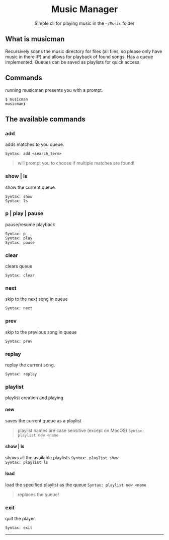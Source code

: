 <div align=center>
<h1>Music Manager</h1>
  <p>Simple cli for playing music in the <code>~/Music</code> folder</p>
</div>

## What is musicman
Recursively scans the music directory for files (all files, so please only have music in there :P) and allows for playback of found songs. 
Has a queue implemented. Queues can be saved as playlists for quick access.

## Commands
running musicman presents you with a prompt. 

```
$ musicman
musicman❯
```

## The available commands
### add
adds matches to you queue. 

`Syntax: add <search_term>`

>will prompt you to choose if multiple matches are found!

### show | ls
show the current queue.

`Syntax: show`<br>
`Syntax: ls`

### p | play | pause
pause/resume playback

`Syntax: p`<br>
`Syntax: play`<br>
`Syntax: pause`

### clear
clears queue

`Syntax: clear`

### next 
skip to the next song in queue

`Syntax: next`

### prev
skip to the previous song in queue

`Syntax: prev`

### replay
replay the current song.

`Syntax: replay`

### playlist 
playlist creation and playing
#### new
saves the current queue as a playlist
>playlist names are case sensitive (except on MacOS)
`Syntax: playlist new <name`
#### show | ls
shows all the available playlists
`Syntax: playlist show`<br>
`Syntax: playlist ls`
#### load
load the specified playlist as the queue 
`Syntax: playlist new <name`
>replaces the queue!

### exit
quit the player

`Syntax: exit`

-----








